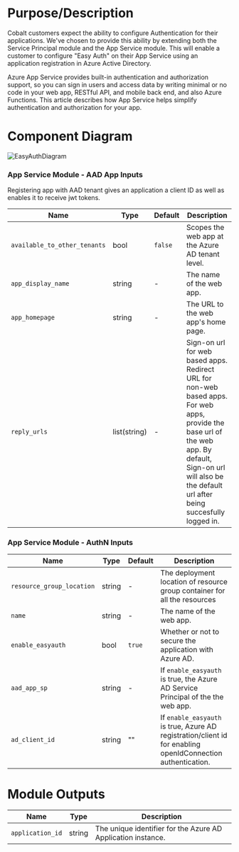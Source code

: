 # Purpose/Description

Cobalt customers expect the ability to configure Authentication for their applications. We've chosen to provide this ability by extending both the Service Principal module and the App Service module. This will enable a customer to configure "Easy Auth" on their App Service using an application registration in Azure Active Directory.

Azure App Service provides built-in authentication and authorization support, so you can sign in users and access data by writing minimal or no code in your web app, RESTful API, and mobile back end, and also Azure Functions. This article describes how App Service helps simplify authentication and authorization for your app.

# Component Diagram

![EasyAuthDiagram](https://user-images.githubusercontent.com/10041279/59792761-8544ac80-929a-11e9-89f2-2a3b394f820a.PNG)

### App Service Module - AAD App Inputs

Registering app with AAD tenant gives an application a client ID as well as enables it to receive jwt tokens.

| Name | Type | Default | Description |
|---|---|---|---|
| `available_to_other_tenants` | bool | `false` | Scopes the web app at the Azure AD tenant level. |
| `app_display_name` | string | - | The name of the web app. |
| `app_homepage` | string | - | The URL to the web app's home page. |
| `reply_urls` | list(string) | - | Sign-on url for web based apps. Redirect URL for non-web based apps. For web apps, provide the base url of the web app. By default, Sign-on url will also be the default url after being succesfully logged in. |

### App Service Module - AuthN Inputs

| Name | Type | Default | Description |
|---|---|---|---|
| `resource_group_location` | string | - | The deployment location of resource group container for all the resources |
| `name` | string | - | The name of the web app. |
| `enable_easyauth` | bool | `true` | Whether or not to secure the application with Azure AD. |
| `aad_app_sp` | string | - | If `enable_easyauth` is true, the Azure AD Service Principal of the the web app. |
| `ad_client_id` | string | "" | If `enable_easyauth` is true, Azure AD registration/client id for enabling openIdConnection authentication. |

# Module Outputs

|Name|Type|Description|
|----|----|-----------|
|`application_id`| string | The unique identifier for the Azure AD Application instance.|

